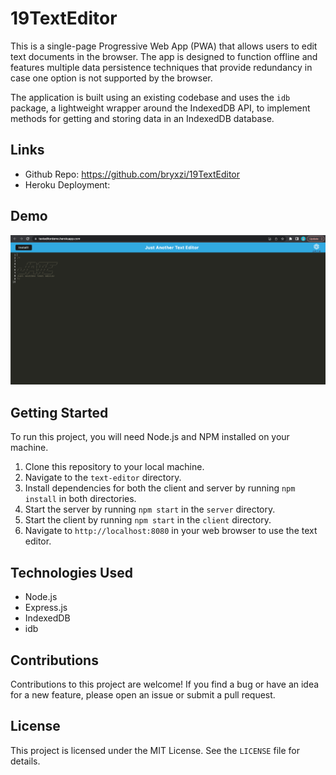 # 19TextEditor

This is a single-page Progressive Web App (PWA) that allows users to edit text documents in the browser. The app is designed to function offline and features multiple data persistence techniques that provide redundancy in case one option is not supported by the browser.

The application is built using an existing codebase and uses the `idb` package, a lightweight wrapper around the IndexedDB API, to implement methods for getting and storing data in an IndexedDB database.

## Links
* Github Repo: https://github.com/bryxzi/19TextEditor
* Heroku Deployment: 

## Demo
![Demo Image](./client/src/images/demo.png)


## Getting Started

To run this project, you will need Node.js and NPM installed on your machine.

1. Clone this repository to your local machine.
2. Navigate to the `text-editor` directory.
3. Install dependencies for both the client and server by running `npm install` in both directories.
4. Start the server by running `npm start` in the `server` directory.
5. Start the client by running `npm start` in the `client` directory.
6. Navigate to `http://localhost:8080` in your web browser to use the text editor.

## Technologies Used

* Node.js
* Express.js
* IndexedDB
* idb

## Contributions

Contributions to this project are welcome! If you find a bug or have an idea for a new feature, please open an issue or submit a pull request.

## License

This project is licensed under the MIT License. See the `LICENSE` file for details.
